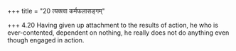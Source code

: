 +++
title = "20 त्यक्त्वा कर्मफलासङ्गम्"

+++
4.20 Having given up attachment to the results of action, he who is
ever-contented, dependent on nothing, he really does not do anything
even though engaged in action.
